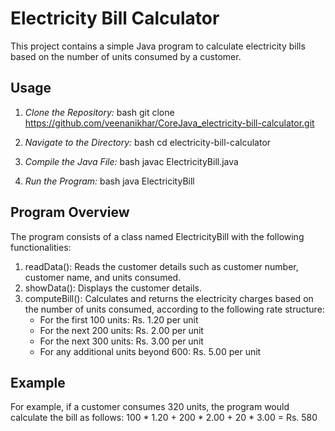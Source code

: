 # Electricity Bill Calculator

This project contains a simple Java program to calculate electricity bills based on the number of units consumed by a customer.

## Usage

1. *Clone the Repository:*
    bash
    git clone https://github.com/veenanikhar/CoreJava_electricity-bill-calculator.git
    

2. *Navigate to the Directory:*
    bash
    cd electricity-bill-calculator
    

3. *Compile the Java File:*
    bash
    javac ElectricityBill.java
    

4. *Run the Program:*
    bash
    java ElectricityBill
    

## Program Overview

The program consists of a class named ElectricityBill with the following functionalities:

1. readData(): Reads the customer details such as customer number, customer name, and units consumed.
2. showData(): Displays the customer details.
3. computeBill(): Calculates and returns the electricity charges based on the number of units consumed, according to the following rate structure:
    - For the first 100 units: Rs. 1.20 per unit
    - For the next 200 units: Rs. 2.00 per unit
    - For the next 300 units: Rs. 3.00 per unit
    - For any additional units beyond 600: Rs. 5.00 per unit

## Example

For example, if a customer consumes 320 units, the program would calculate the bill as follows:
100 * 1.20 + 200 * 2.00 + 20 * 3.00 = Rs. 580
